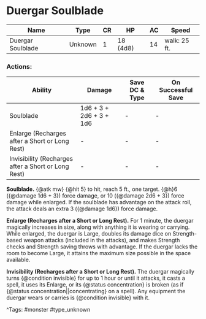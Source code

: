 # Duergar Soulblade

| Name | Type | CR | HP | AC | Speed |
|------|------|----|----|----|-------|
| Duergar Soulblade | Unknown | 1 | 18 (4d8) | 14 | walk: 25 ft. |

### Actions:

| Ability | Damage | Save DC & Type | On Successful Save |
|---------|--------|----------------|--------------------|
| Soulblade | 1d6 + 3 + 2d6 + 3 + 1d6 | - | - |
| Enlarge (Recharges after a Short or Long Rest) | - | - | - |
| Invisibility (Recharges after a Short or Long Rest) | - | - | - |


**Soulblade.** {@atk mw} {@hit 5} to hit, reach 5 ft., one target. {@h}6 ({@damage 1d6 + 3}) force damage, or 10 ({@damage 2d6 + 3}) force damage while enlarged. If the soulblade has advantage on the attack roll, the attack deals an extra 3 ({@damage 1d6}) force damage.

**Enlarge (Recharges after a Short or Long Rest).** For 1 minute, the duergar magically increases in size, along with anything it is wearing or carrying. While enlarged, the duergar is Large, doubles its damage dice on Strength-based weapon attacks (included in the attacks), and makes Strength checks and Strength saving throws with advantage. If the duergar lacks the room to become Large, it attains the maximum size possible in the space available.

**Invisibility (Recharges after a Short or Long Rest).** The duergar magically turns {@condition invisible} for up to 1 hour or until it attacks, it casts a spell, it uses its Enlarge, or its {@status concentration} is broken (as if {@status concentration||concentrating} on a spell). Any equipment the duergar wears or carries is {@condition invisible} with it.

^Tags: #monster #type_unknown